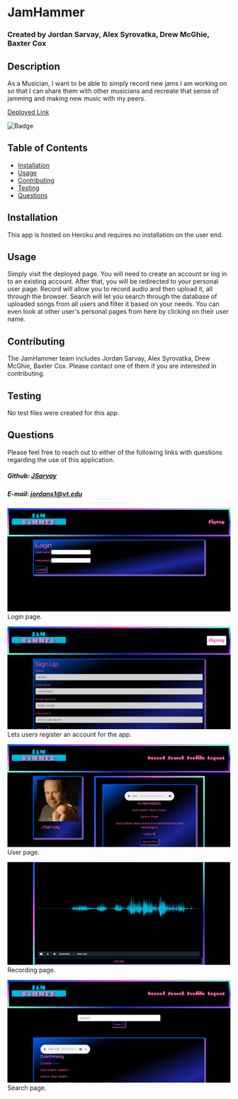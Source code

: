 # JamHammer
### Created by Jordan Sarvay, Alex Syrovatka, Drew McGhie, Baxter Cox

## Description
As a Musician, I want to be able to simply record new jams I am working on so that I can share them with other musicians and recreate that sense of jamming and making new music with my peers.

[Deployed Link](https://jamhammer.herokuapp.com)

![Badge](https://img.shields.io/static/v1?label=License&message=MIT&color=<brightgreen>)

## Table of Contents
* [Installation](#installation)
* [Usage](#usage)
* [Contributing](#contributing)
* [Testing](#testing)
* [Questions](#questions)
    
## Installation
<a name="installation"></a>
This app is hosted on Heroku and requires no installation on the user end.
    
## Usage
<a name="usage"></a>
Simply visit the deployed page. You will need to create an account or log in to an existing account. After that, you will be redirected to your personal user page. Record will allow you to record audio and then upload it, all through the browser. Search will let you search through the database of uploaded songs from all users and filter it based on your needs. You can even look at other user's personal pages from here by clicking on their user name.

## Contributing
<a name="contributing"></a>
The JamHammer team includes Jordan Sarvay, Alex Syrovatka, Drew McGhie, Baxter Cox. Please contact one of them if you are interested in contributing.

## Testing
<a name="testing"></a>
No test files were created for this app.
    
## Questions
<a name="questions"></a>
Please feel free to reach out to either of the following links with questions regarding the use of this application.

##### Github: [JSarvay](http://github.com/JSarvay/)
##### E-mail: jordans1@vt.edu

![login](./client/public/Assets/login.png)
Login page.

![signup](./client/public/Assets/signup.png)
Lets users register an account for the app.

![user](./client/public/Assets/user.png)
User page.

![record](./client/public/Assets/record.png)
Recording page.

![search](./client/public/Assets/search.png)
Search page.
